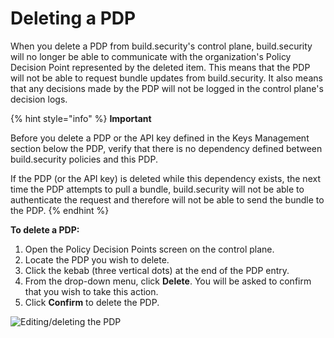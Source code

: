 # Deleting a PDP

When you delete a PDP from build.security's control plane, build.security will no longer be able to communicate with the organization's Policy Decision Point represented by the deleted item. This means that the PDP will not be able to request bundle updates from build.security. It also means that any decisions made by the PDP will not be logged in the control plane's decision logs.

{% hint style="info" %}
**Important**

Before you delete a PDP or the API key defined in the Keys Management section below the PDP, verify that there is no dependency defined between build.security policies and this PDP.

If the PDP \(or the API key\) is deleted while this dependency exists, the next time the PDP attempts to pull a bundle, build.security will not be able to authenticate the request and therefore will not be able to send the bundle to the PDP.
{% endhint %}

**To delete a PDP:**

1. Open the Policy Decision Points screen on the control plane.
2. Locate the PDP you wish to delete.
3. Click the kebab \(three vertical dots\) at the end of the PDP entry.
4. From the drop-down menu, click **Delete**. You will be asked to confirm that you wish to take this action.
5. Click **Confirm** to delete the PDP.

![Editing/deleting the PDP](https://files.readme.io/6515537-pdpeditdelete.PNG)



